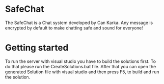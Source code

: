 # SafeChat

The SafeChat is a Chat system developed by Can Karka. Any message is encrypted by default to make chatting safe and sound for everyone!

# Getting started

To run the server with visual studio you have to build the solutions first. To do that please run the CreateSolutions.bat file.
After that you can open the generated Solution file with visual studio and then press F5, to build and run the solution.

